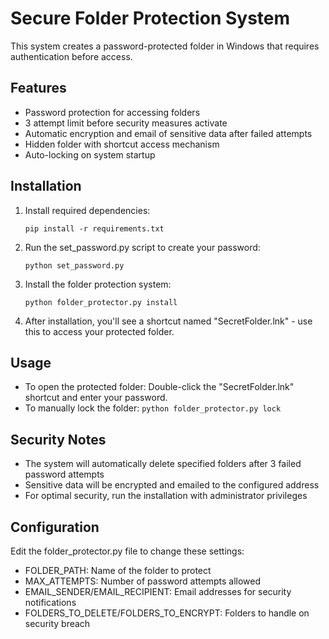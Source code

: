 # Secure Folder Protection System

This system creates a password-protected folder in Windows that requires authentication before access.

## Features

- Password protection for accessing folders
- 3 attempt limit before security measures activate
- Automatic encryption and email of sensitive data after failed attempts
- Hidden folder with shortcut access mechanism
- Auto-locking on system startup

## Installation

1. Install required dependencies:
   ```
   pip install -r requirements.txt
   ```

2. Run the set_password.py script to create your password:
   ```
   python set_password.py
   ```

3. Install the folder protection system:
   ```
   python folder_protector.py install
   ```

4. After installation, you'll see a shortcut named "SecretFolder.lnk" - use this to access your protected folder.

## Usage

- To open the protected folder: Double-click the "SecretFolder.lnk" shortcut and enter your password.
- To manually lock the folder: `python folder_protector.py lock`

## Security Notes

- The system will automatically delete specified folders after 3 failed password attempts
- Sensitive data will be encrypted and emailed to the configured address
- For optimal security, run the installation with administrator privileges

## Configuration

Edit the folder_protector.py file to change these settings:
- FOLDER_PATH: Name of the folder to protect
- MAX_ATTEMPTS: Number of password attempts allowed
- EMAIL_SENDER/EMAIL_RECIPIENT: Email addresses for security notifications
- FOLDERS_TO_DELETE/FOLDERS_TO_ENCRYPT: Folders to handle on security breach 